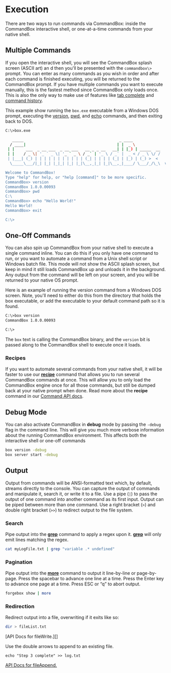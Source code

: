 # Execution

There are two ways to run commands via CommandBox: inside the CommandBox interactive
shell, or one-at-a-time commands from your native shell.

## Multiple Commands

If you open the interactive shell, you will see the CommandBox splash screen (ASCII
art) an d then you'll be presented with the `commandbox\>` prompt.
You can enter as many commands as you wish in order and after each
command is finished executing, you will be returned to the CommandBox
prompt. If you have multiple commands you want to execute manually, this
is the fastest method since CommandBox only loads once. This is also the
only way to make use of features like [tab complete](usage/tab_completion.md) and [command
history](usage/command_history.md).

This example show running the `box.exe` executable from a Windows DOS
prompt, executing the [version](http://apidocs.ortussolutions.com/commandbox/1.0.0/index.html?commandbox/system/commands/version.html), [pwd](http://apidocs.ortussolutions.com/commandbox/1.0.0/index.html?commandbox/system/commands/pwd.html), and [echo](http://apidocs.ortussolutions.com/commandbox/1.0.0/index.html?commandbox/system/commands/echo.html) commands, and
then exiting back to DOS.

```bash
C:\>box.exe

   _____                                          _ ____            
  / ____|                                        | |  _ \           
 | |     ___  _ __ ___  _ __ ___   __ _ _ __   __| | |_) | _____  __
 | |    / _ \| '_ ` _ \| '_ ` _ \ / _` | '_ \ / _` |  _ < / _ \ \/ /
 | |___| (_) | | | | | | | | | | | (_| | | | | (_| | |_) | (_) >  < 
  \_____\___/|_| |_| |_|_| |_| |_|\__,_|_| |_|\__,_|____/ \___/_/\_\  v1.0.0.00093

Welcome to CommandBox!
Type "help" for help, or "help [command]" to be more specific.
CommandBox> version
CommandBox 1.0.0.00093
CommandBox> pwd
C:\
CommandBox> echo "Hello World!"
Hello World!
CommandBox> exit

C:\>
```

## One-Off Commands

You can also spin up CommandBox from your native shell to execute a single command inline. You can do this if you only have one command to run, or you want to automate a command from a Unix shell script or Windows batch file. This mode will not show the ASCII splash screen, but keep in mind it still loads CommandBox up and unloads it in the background. Any output from the command will be left on your screen, and you will be returned to your native OS prompt.

Here is an example of running the version command from a Windows DOS screen. Note, you'll need to either do this from the directory that holds the box executable, or add the executable to your default command path so it is found.

```bash
C:\>box version
CommandBox 1.0.0.00093

C:\>
```

The `box` text is calling the CommandBox binary, and the `version` bit is passed along to the CommandBox shell to execute once it loads.

### Recipes
If you want to automate several commands from your native shell, it will
be faster to use our **[recipe](http://apidocs.ortussolutions.com/commandbox/1.0.0/index.html?commandbox/system/commands/recipe.html)** command that allows you to run
several CommandBox commands at once. This will allow you to only load
the CommandBox engine once for all those commands, but still be dumped
back at your native prompt when done. Read more about the
**recipe** command in our [Command API docs](http://apidocs.ortussolutions.com/commandbox/1.0.0/index.html?commandbox/system/commands/recipe.html).

## Debug Mode
You can also activate CommandBox in **debug** mode by passing the `-debug` flag in the command line.  This will give you much more verbose information about the running CommandBox environment.  This affects both the interactive shell or one-off commands

```bash
box version -debug
box server start -debug
```

## Output

Output from commands will be ANSI-formatted text which, by default,
streams directly to the console. You can capture the output of commands
and manipulate it, search it, or write it to a file. Use a pipe (`|`)
to pass the output of one command into another command as its first
input. Output can be piped between more than one command. Use a right
bracket (`>`) and double right bracket (`>>`) to redirect output
to the file system.

### Search

Pipe output into the **[grep](http://apidocs.ortussolutions.com/commandbox/1.0.0/index.html?commandbox/system/commands/grep.html)** command to apply a regex upon it.
**[grep](http://apidocs.ortussolutions.com/commandbox/1.0.0/index.html?commandbox/system/commands/grep.html)** will only emit lines matching the regex.

```bash
cat myLogFile.txt | grep "variable .* undefined"
```

### Pagination

Pipe output into the **[more](http://apidocs.ortussolutions.com/commandbox/1.0.0/index.html?commandbox/system/commands/more.html)** command to output it line-by-line or
page-by-page. Press the spacebar to advance one line at a time. Press
the Enter key to advance one page at a time. Press ESC or “q” to abort
output.

```bash
forgebox show | more
```

### Redirection

Redirect output into a file, overwriting if it exits like so:

```bash
dir > fileList.txt
```

[API Docs for fileWrite.][]

Use the double arrows to append to an existing file.

``` {.javascript}
echo "Step 3 complete" >> log.txt
```

[API Docs for fileAppend.](http://apidocs.ortussolutions.com/commandbox/1.0.0/index.html?commandbox/system/commands/fileWrite.html)
